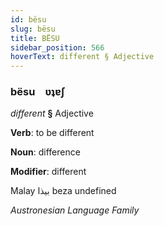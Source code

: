 ```yaml
---
id: bësu
slug: bësu
title: BËSU
sidebar_position: 566
hoverText: different § Adjective
---
```


### bësu&emsp;<span kind="abugida">ʋʇɐʃ</span>

*different* **§** Adjective

**Verb**: to be different

**Noun**: difference

**Modifier**: different

Malay بيذا beza undefined

*Austronesian Language Family*